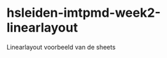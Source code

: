 hsleiden-imtpmd-week2-linearlayout
==================================

Linearlayout voorbeeld van de sheets